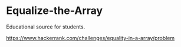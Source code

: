 # Equalize-the-Array
Educational source for students.

https://www.hackerrank.com/challenges/equality-in-a-array/problem

